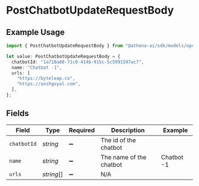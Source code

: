 # PostChatbotUpdateRequestBody

## Example Usage

```typescript
import { PostChatbotUpdateRequestBody } from "@athena-ai/sdk/models/operations";

let value: PostChatbotUpdateRequestBody = {
  chatbotId: "1a718a80-71c0-414b-915c-5c5991597ac7",
  name: "Chatbot -1",
  urls: [
    "https://byteleap.co",
    "https://anshgoyal.com",
  ],
};
```

## Fields

| Field                   | Type                    | Required                | Description             | Example                 |
| ----------------------- | ----------------------- | ----------------------- | ----------------------- | ----------------------- |
| `chatbotId`             | *string*                | :heavy_minus_sign:      | The id of the chatbot   |                         |
| `name`                  | *string*                | :heavy_minus_sign:      | The name of the chatbot | Chatbot -1              |
| `urls`                  | *string*[]              | :heavy_minus_sign:      | N/A                     |                         |